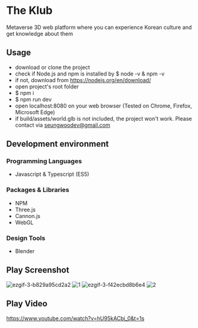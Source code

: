 # The Klub
Metaverse 3D web platform where you can experience Korean culture and get knowledge about them

## Usage
* download or clone the project
* check if Node.js and npm is installed by $ node -v & npm -v
* if not, download from https://nodejs.org/en/download/
* open project's root folder
* $ npm i
* $ npm run dev
* open localhost:8080 on your web browser (Tested on Chrome, Firefox, Microsoft Edge)
* if build/assets/world.glb is not included, the project won't work. Please contact via seungwoodev@gmail.com
## Development environment

### Programming Languages

* Javascript & Typescript (ES5)

### Packages & Libraries

* NPM
* Three.js
* Cannon.js
* WebGL

### Design Tools

* Blender

## Play Screenshot
![ezgif-3-b829a95cd2a2](https://user-images.githubusercontent.com/65812107/135194101-e3ff227c-772e-4a55-abce-ac6f285f3028.gif)
![1](https://user-images.githubusercontent.com/65812107/135170567-74b1febd-607e-4404-b3e0-942634ab2670.PNG)
![ezgif-3-f42ecbd8b6e4](https://user-images.githubusercontent.com/65812107/135194008-1d5e5591-1636-4bfd-a3dc-27693adc6d7e.gif)
![2](https://user-images.githubusercontent.com/65812107/135170572-04b43b92-93df-49fa-8f92-8db689e5e5fa.PNG)


## Play Video

https://www.youtube.com/watch?v=hU95kACbj_0&t=1s

